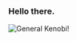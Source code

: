 ###   Hello there. 

![General Kenobi!](https://github.com/MBaranErcan/MBaranErcan/assets/102927124/aa16c2cb-f66f-46a2-8b85-a6f5e7126bec)


<!--
**MBaranErcan/MBaranErcan** is a ✨ _special_ ✨ repository because its `README.md` (this file) appears on your GitHub profile.

Here are some ideas to get you started:

- 🔭 I’m currently working on ...
- 🌱 I’m currently learning ...
- 👯 I’m looking to collaborate on ...
- 🤔 I’m looking for help with ...
- 💬 Ask me about ...
- 📫 How to reach me: ...
- 😄 Pronouns: ...
- ⚡ Fun fact: ...
-->
